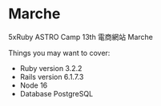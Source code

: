 # Marche

5xRuby ASTRO Camp 13th 
電商網站 Marche

Things you may want to cover:

* Ruby version 3.2.2
* Rails version 6.1.7.3
* Node 16
* Database PostgreSQL

